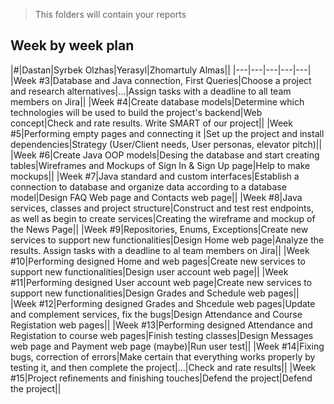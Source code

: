 > This folders will contain your reports
## Week by week plan
|#|Dastan|Syrbek Olzhas|Yerasyl|Zhomartuly Almas||
|---|---|---|---|---|
|Week #3|Database and Java connection, First Queries|Choose a project and research alternatives|...|Assign tasks with a deadline to all team members on Jira||
|Week #4|Create database models|Determine which technologies will be used to build the project's backend|Web concept|Check and rate results. Write SMART of our project||
|Week #5|Performing empty pages and connecting it |Set up the project and install dependencies|Strategy (User/Client needs, User personas, elevator pitch)||
|Week #6|Create Java OOP models|Desing the database and start creating tables|Wireframes and Mockups of Sign In & Sign Up page|Help to make mockups||
|Week #7|Java standard and custom interfaces|Establish a connection to database and organize data according to a database model|Design FAQ Web page and Contacts web page||
|Week #8|Java services, classes and project structure|Construct and test rest endpoints, as well as begin to create services|Creating the wireframe and mockup of the News Page||
|Week #9|Repositories, Enums, Exceptions|Create new services to support new functionalities|Design Home web page|Analyze the results. Assign tasks with a deadline to al team members on Jira||
|Week #10|Performing designed Home and web pages|Create new services to support new functionalities|Design user account web page||
|Week #11|Performing designed User account web page|Create new services to support new functionalities|Design Grades and Schedule web pages||
|Week #12|Performing designed Grades and Shcedule web pages|Update and complement services, fix the bugs|Design Attendance and Course Registation web pages||
|Week #13|Performing designed Attendance and Registation to course web pages|Finish testing classes|Design Messages web page and Payment web page (maybe)|Run user test||
|Week #14|Fixing bugs, correction of errors|Make certain that everything works properly by testing it, and then complete the project|...|Check and rate results||
|Week #15|Project refinements and finishing touches|Defend the project|Defend the project||
